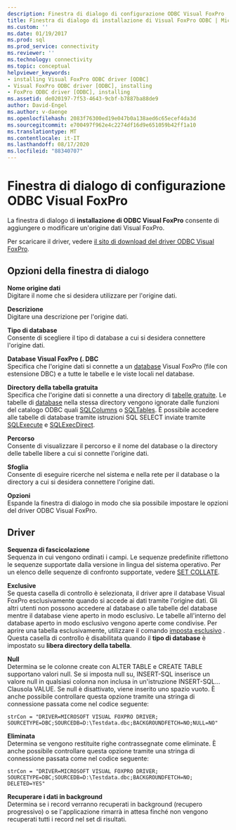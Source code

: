 ```yaml
---
description: Finestra di dialogo di configurazione ODBC Visual FoxPro
title: Finestra di dialogo di installazione di Visual FoxPro ODBC | Microsoft Docs
ms.custom: ''
ms.date: 01/19/2017
ms.prod: sql
ms.prod_service: connectivity
ms.reviewer: ''
ms.technology: connectivity
ms.topic: conceptual
helpviewer_keywords:
- installing Visual FoxPro ODBC driver [ODBC]
- Visual FoxPro ODBC driver [ODBC], installing
- FoxPro ODBC driver [ODBC], installing
ms.assetid: de020197-7f53-4643-9cbf-b7887ba88de9
author: David-Engel
ms.author: v-daenge
ms.openlocfilehash: 2083f76300ed19e047b0a138aed6c65ecef4da3d
ms.sourcegitcommit: e700497f962e4c2274df16d9e651059b42ff1a10
ms.translationtype: MT
ms.contentlocale: it-IT
ms.lasthandoff: 08/17/2020
ms.locfileid: "88340707"
---
```

# <a name="odbc-visual-foxpro-setup-dialog-box"></a>Finestra di dialogo di configurazione ODBC Visual FoxPro
La finestra di dialogo di **installazione di ODBC Visual FoxPro** consente di aggiungere o modificare un'origine dati Visual FoxPro.  
  
 Per scaricare il driver, vedere [il sito di download del driver ODBC Visual FoxPro](https://go.microsoft.com/fwlink/?LinkId=121318).  
  
## <a name="dialog-box-options"></a>Opzioni della finestra di dialogo  
 **Nome origine dati**  
 Digitare il nome che si desidera utilizzare per l'origine dati.  
  
 **Descrizione**  
 Digitare una descrizione per l'origine dati.  
  
 **Tipo di database**  
 Consente di scegliere il tipo di database a cui si desidera connettere l'origine dati.  
  
 **Database Visual FoxPro (. DBC**  
 Specifica che l'origine dati si connette a un [database](../../odbc/microsoft/visual-foxpro-terminology.md) Visual FoxPro (file con estensione DBC) e a tutte le tabelle e le viste locali nel database.  
  
 **Directory della tabella gratuita**  
 Specifica che l'origine dati si connette a una directory di [tabelle gratuite](../../odbc/microsoft/visual-foxpro-terminology.md). Le tabelle di [database](../../odbc/microsoft/visual-foxpro-terminology.md) nella stessa directory vengono ignorate dalle funzioni del catalogo ODBC quali [SQLColumns](../../odbc/microsoft/sqlcolumns-visual-foxpro-odbc-driver.md) o [SQLTables](../../odbc/microsoft/sqltables-visual-foxpro-odbc-driver.md). È possibile accedere alle tabelle di database tramite istruzioni SQL SELECT inviate tramite [SQLExecute](../../odbc/microsoft/sqlexecute-visual-foxpro-odbc-driver.md) e [SQLExecDirect](../../odbc/microsoft/sqlexecdirect-visual-foxpro-odbc-driver.md).  
  
 **Percorso**  
 Consente di visualizzare il percorso e il nome del database o la directory delle tabelle libere a cui si connette l'origine dati.  
  
 **Sfoglia**  
 Consente di eseguire ricerche nel sistema e nella rete per il database o la directory a cui si desidera connettere l'origine dati.  
  
 **Opzioni**  
 Espande la finestra di dialogo in modo che sia possibile impostare le opzioni del driver ODBC Visual FoxPro.  
  
## <a name="driver"></a>Driver  
 **Sequenza di fascicolazione**  
 Sequenza in cui vengono ordinati i campi. Le sequenze predefinite riflettono le sequenze supportate dalla versione in lingua del sistema operativo. Per un elenco delle sequenze di confronto supportate, vedere [SET COLLATE](../../odbc/microsoft/set-collate-command.md).  
  
 **Exclusive**  
 Se questa casella di controllo è selezionata, il driver apre il database Visual FoxPro esclusivamente quando si accede ai dati tramite l'origine dati. Gli altri utenti non possono accedere al database o alle tabelle del database mentre il database viene aperto in modo esclusivo. Le tabelle all'interno del database aperto in modo esclusivo vengono aperte come condivise. Per aprire una tabella esclusivamente, utilizzare il comando [imposta esclusivo](../../odbc/microsoft/set-exclusive-command.md) . Questa casella di controllo è disabilitata quando il **tipo di database** è impostato su **libera directory della tabella**.  
  
 **Null**  
 Determina se le colonne create con ALTER TABLE e CREATE TABLE supportano valori null. Se si imposta null su, INSERT-SQL inserisce un valore null in qualsiasi colonna non inclusa in un'istruzione INSERT-SQL... Clausola VALUE. Se null è disattivato, viene inserito uno spazio vuoto. È anche possibile controllare questa opzione tramite una stringa di connessione passata come nel codice seguente:  
  
```  
strCon = "DRIVER=MICROSOFT VISUAL FOXPRO DRIVER;  
SOURCETYPE=DBC;SOURCEDB=D:\Testdata.dbc;BACKGROUNDFETCH=NO;NULL=NO"  
```  
  
 **Eliminata**  
 Determina se vengono restituite righe contrassegnate come eliminate. È anche possibile controllare questa opzione tramite una stringa di connessione passata come nel codice seguente:  
  
```  
strCon = "DRIVER=MICROSOFT VISUAL FOXPRO DRIVER;  
SOURCETYPE=DBC;SOURCEDB=D:\Testdata.dbc;BACKGROUNDFETCH=NO;  
DELETED=YES"  
```  
  
 **Recuperare i dati in background**  
 Determina se i record verranno recuperati in background (recupero progressivo) o se l'applicazione rimarrà in attesa finché non vengono recuperati tutti i record nel set di risultati.
